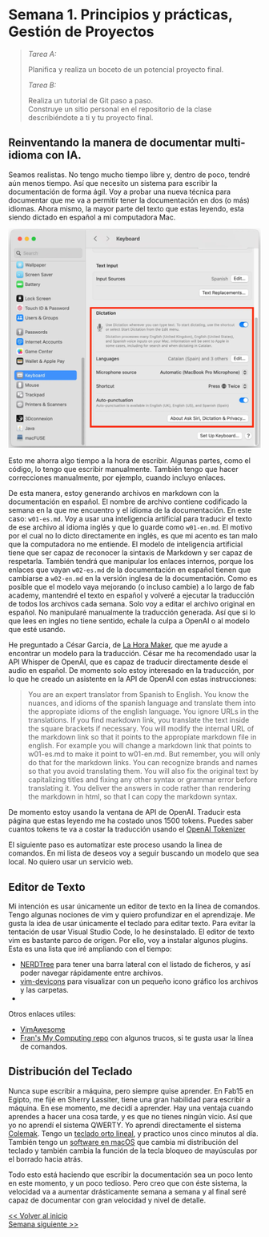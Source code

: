 # Semana 1. Principios y prácticas, Gestión de Proyectos

 > *Tarea A:*
 >
 > Planifica y realiza un boceto de un potencial proyecto final. 
 >
 > *Tarea B:*
 >
 > Realiza un tutorial de Git paso a paso.  
 > Construye un sitio personal en el repositorio de la clase describiéndote a ti y tu proyecto final.

## Reinventando la manera de documentar multi-idioma con IA.

Seamos realistas. No tengo mucho tiempo libre y, dentro de poco, tendré aún menos tiempo. Así que necesito un sistema para escribir la documentación de forma ágil. Voy a probar una nueva técnica para documentar que me va a permitir tener la documentación en dos (o más) idiomas. Ahora mismo, la mayor parte del texto que estas leyendo, esta siendo dictado en español a mi computadora Mac.

![dictation settings](img/w01/dictation.webp)

Esto me ahorra algo tiempo a la hora de escribir. Algunas partes, como el código, lo tengo que escribir manualmente. También tengo que hacer correcciones manualmente, por ejemplo, cuando incluyo enlaces.

De esta manera, estoy generando archivos en markdown con la documentación en español. El nombre de archivo contiene codificado la semana en la que me encuentro y el idioma de la documentación. En este caso: `w01-es.md`. Voy a usar una inteligencia artificial para traducir el texto de ese archivo al idioma inglés y que lo guarde como `w01-en.md`. El motivo por el cual no lo dicto directamente en inglés, es que mi acento es tan malo que la computadora no me entiende. El modelo de inteligencia artificial tiene que ser capaz de reconocer la sintaxis de Markdown y ser capaz de respetarla. También tendrá que manipular los enlaces internos, porque los enlaces que vayan `w02-es.md` de la documentación en español tienen que cambiarse a `w02-en.md` en la versión inglesa de la documentación. Como es posible que el modelo vaya mejorando (o incluso cambie) a lo largo de fab academy, mantendré el texto en español y volveré a ejecutar la traducción de todos los archivos cada semana. Solo voy a editar el archivo original en español. No manipularé manualmente la traducción generada. Así que si lo que lees en ingles no tiene sentido, echale la culpa a OpenAI o al modelo que esté usando. 

He preguntado a César Garcia, de [La Hora Maker](https://www.youtube.com/lahoramaker), que me ayude a encontrar un modelo para la traducción. César me ha recomendado usar la API Whisper de OpenAI, que es capaz de traducir directamente desde el audio en español. De momento solo estoy interesado en la traducción, por lo que he creado un asistente en la API de OpenAI con estas instrucciones:

> You are an expert translator from Spanish to English. You know the nuances, and idioms of the spanish language and translate them into the appropiate idioms of the english language. You ignore URLs in the translations. If you find markdown link, you translate the text inside the square brackets if necessary. You will modify the internal URL of the markdown link so that it points to the appropiate markdown file in english. For example you will change a markdown link that points to w01-es.md to make it point to w01-en.md. But remember, you will only do that for the markdown links. You can recognize brands and names so that you avoid translating them. You will also fix the original text by capitalizing titles and fixing any other syntax or grammar error before translating it. You deliver the answers in code rather than rendering the markdown in html,  so that I can copy the markdown syntax.

De momento estoy usando la ventana de API de OpenAI. Traducir esta página que estas leyendo me ha costado unos 1500 tokens. Puedes saber cuantos tokens te va a costar la traducción usando el [OpenAI Tokenizer](https://platform.openai.com/tokenizer)

El siguiente paso es automatizar este proceso usando la linea de comandos. En mi lista de deseos voy a seguir buscando un modelo que sea local. No quiero usar un servicio web.

## Editor de Texto
Mi intención es usar únicamente un editor de texto en la línea de comandos. Tengo algunas nociones de vim y quiero profundizar en el aprendizaje. Me gusta la idea de usar únicamente el teclado para editar texto. Para evitar la tentación de usar Visual Studio Code, lo he desinstalado. El editor de texto vim es bastante parco de origen. Por ello, voy a instalar algunos plugins. Esta es una lista que iré ampliando con el tiempo:

- [NERDTree](https://github.com/preservim/nerdtree) para tener una barra lateral con el listado de ficheros, y así poder navegar rápidamente entre archivos.
- [vim-devicons](https://github.com/ryanoasis/vim-devicons) para visualizar con un pequeño icono gráfico los archivos y las carpetas.
- 

 Otros enlaces utiles:

- [VimAwesome](https://vimawesome.com)
- [Fran's My Computing repo](https://github.com/TheBeachLab/myComputing) con algunos trucos, si te gusta usar la línea de comandos.

## Distribución del Teclado

Nunca supe escribir a máquina, pero siempre quise aprender. En Fab15 en Egipto, me fijé en Sherry Lassiter, tiene una gran habilidad para escribir a máquina. En ese momento, me decidí a aprender. Hay una ventaja cuando aprendes a hacer una cosa tarde, y es que no tienes ningún vicio. Así que yo no aprendí el sistema QWERTY. Yo aprendí directamente el sistema [Colemak](https://colemak.com). Tengo un [teclado orto lineal](https://drop.com/buy/preonic-mechanical-keyboard), y practico unos cinco minutos al día. También tengo un [software en macOS](https://karabiner-elements.pqrs.org) que cambia mi distribución del teclado y también cambia la función de la tecla bloqueo de mayúsculas por el borrado hacia atrás.

Todo esto está haciendo que escribir la documentación sea un poco lento en este momento, y un poco tedioso. Pero creo que con éste sistema, la velocidad va a aumentar drásticamente semana a semana y al final seré capaz de documentar con gran velocidad y nivel de detalle.

[<< Volver al inicio](index.md)  
[Semana siguiente >>](w02-es.md)